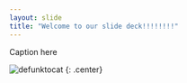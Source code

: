 ```yaml
---
layout: slide
title: "Welcome to our slide deck!!!!!!!!"
---
```


Caption here

![defunktocat](https://octodex.github.com/images/defunktocat.png)
{: .center}
